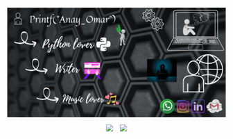 <p align="center">
<img src="https://github.com/AnayAsItIS/AnayAsItIS/blob/main/Github_README_Banner%20(1).gif">
</p>    



<p align="center">
  <img width="44%" src="https://github-readme-stats.vercel.app/api?username=AnayAsItIS&theme=react&cache_seconds=30&hide_border=truek"/>&nbsp;&nbsp;&nbsp;
  <img width="44%" src="https://github-readme-streak-stats.herokuapp.com/?user=AnayAsItIS&theme=react&cache_seconds=30&hide_border=true"/>
</p>
